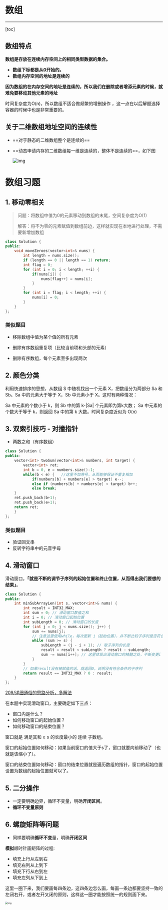 # 数组

---

[toc]

## 数组特点

**数组是存放在连续内存空间上的相同类型数据的集合。**

- **数组下标都是从0开始的。**
- **数组内存空间的地址是连续的**

**因为数组的在内存空间的地址是连续的，所以我们在删除或者增添元素的时候，就难免要移动其他元素的地址**

时间复杂度为O(n)，所以数组不适合做频繁的增删操作 ，这一点在以后解题选择容器的时候中也是非常重要的。



## 关于二维数组地址空间的连续性

- ==对于静态的二维数组整个是连续的==

- ==动态申请内存的二维数组每一维是连续的，整体不是连续的==，如下图

  ![img](E:\MyStudyFile\Study_C_PLUS_PLUS\C-PLUS-PLUS-Road\LeetcodeC++\数组.assets\641)







# 数组习题

## 1. 移动零相关

>  问题：将数组中值为0的元素移动到数组的末尾，空间复杂度为O(1)
>
>  解答：将不为零的元素赋值到数组前边，这样就实现在本地进行处理，不需要新增加数组

```cpp
class Solution {
public:
    void moveZeroes(vector<int>& nums) {
        int length = nums.size();
        if (length == 0 || length == 1) return;
        int flag = 0;
        for (int i = 0; i < length; ++i) {
            if(nums[i]) {
                nums[flag++] = nums[i];
            }
        }
        for (int i = flag; i < length; ++i) {
            nums[i] = 0;
        }
    }
};
```

### 类似题目

- 移除数组中值为某个值的所有元素

- 删除有序数组重复项（比较当前项和头部的元素）
- 删除有序数组，每个元素至多出现两次

## 2. 颜色分类

利用快速排序的思想，从数组 S 中随机找出一个元素 X，把数组分为两部分 Sa 和 Sb。Sa 中的元素大于等于 X，Sb 中元素小于 X。这时有两种情况：

Sa 中元素的个数小于 k，则 Sb 中的第 k-|Sa| 个元素即为第k大数；
Sa 中元素的个数大于等于 k，则返回 Sa 中的第 k 大数。时间复杂度近似为 O(n)



## 3. 双索引技巧 - 对撞指针

- 两数之和（有序数组）

```cpp
class Solution {
public:
    vector<int> twoSum(vector<int>& numbers, int target) {
        vector<int> ret;
        int b = 0, e = numbers.size()-1;
        while(b < e) {   //这里不加等号，从而能够保证不重复相加
            if(numbers[b] + numbers[e] > target) e--;
            else if (numbers[b] + numbers[e] < target) b++;
            else break;
    }
    ret.push_back(b+1);
    ret.push_back(e+1);
    return ret;
    }
};
```

### 类似题目

- 验证回文串
- 反转字符串中的元音字母



## 4. 滑动窗口

滑动窗口，**「就是不断的调节子序列的起始位置和终止位置，从而得出我们要想的结果」**。

```cpp
class Solution {
public:
    int minSubArrayLen(int s, vector<int>& nums) {
        int result = INT32_MAX;
        int sum = 0; // 滑动窗口数值之和
        int i = 0; // 滑动窗口起始位置
        int subLength = 0; // 滑动窗口的长度
        for (int j = 0; j < nums.size(); j++) {
            sum += nums[j];
            // 注意这里使用while，每次更新 i（起始位置），并不断比较子序列是否符合条件
            while (sum >= s) {
                subLength = (j - i + 1); // 取子序列的长度
                result = result < subLength ? result : subLength;
                sum -= nums[i++]; // 这里体现出滑动窗口的精髓之处，不断变更i（子序列的起始位置）
            }
        }
        // 如果result没有被赋值的话，就返回0，说明没有符合条件的子序列
        return result == INT32_MAX ? 0 : result;
    }
};
```

[209/详细通俗的思路分析，多解法](https://leetcode-cn.com/u/windliang/)

在本题中实现滑动窗口，主要确定如下三点：

- 窗口内是什么？
- 如何移动窗口的起始位置？
- 如何移动窗口的结束位置？

窗口就是 满足其和 ≥ s 的长度最小的 连续 子数组。

窗口的起始位置如何移动：如果当前窗口的值大于s了，窗口就要向前移动了（也就是该缩小了）。

窗口的结束位置如何移动：窗口的结束位置就是遍历数组的指针，窗口的起始位置设置为数组的起始位置就可以了。

## 5. 二分操作

- 一定要明确边界，循环不变量，明确**开闭区间**。
- **循环不变量原则**



## 6. 螺旋矩阵等问题

- 同样要明确**循环不变**量，明确**开闭区间**

**模拟**顺时针画矩阵的过程:

- 填充上行从左到右
- 填充右列从上到下
- 填充下行从右到左
- 填充左列从下到上

这里一圈下来，我们要画每四条边，这四条边怎么画，每画一条边都要坚持一致的左闭右开，或者左开又闭的原则，这样这一圈才能按照统一的规则画下来。

<img src="E:\MyStudyFile\Study_C_PLUS_PLUS\C-PLUS-PLUS-Road\LeetcodeC++\数组.assets\640" alt="img" style="zoom: 50%;" />

